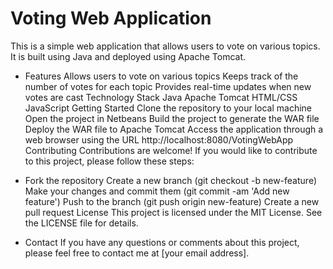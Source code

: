 # Voting Web Application
This is a simple web application that allows users to vote on various topics. It is built using Java and deployed using Apache Tomcat.

* Features
Allows users to vote on various topics
Keeps track of the number of votes for each topic
Provides real-time updates when new votes are cast
Technology Stack
Java
Apache Tomcat
HTML/CSS
JavaScript
Getting Started
Clone the repository to your local machine
Open the project in Netbeans
Build the project to generate the WAR file
Deploy the WAR file to Apache Tomcat
Access the application through a web browser using the URL http://localhost:8080/VotingWebApp
Contributing
Contributions are welcome! If you would like to contribute to this project, please follow these steps:

* Fork the repository
Create a new branch (git checkout -b new-feature)
Make your changes and commit them (git commit -am 'Add new feature')
Push to the branch (git push origin new-feature)
Create a new pull request
License
This project is licensed under the MIT License. See the LICENSE file for details.

* Contact
If you have any questions or comments about this project, please feel free to contact me at [your email address].
